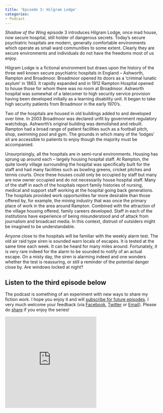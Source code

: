 ```yaml
---
title: 'Episode 3: Hilgram Lodge'
categories:
- Podcast
---
```


_Shadow of the Wing_ episode 3 introduces Hilgram Lodge, once mad house, now secure hospital, still holder of dangerous secrets. Today’s secure psychiatric hospitals are modern, generally comfortable environments which operate as small ward communities to some extent.  Clearly they are secure environments and individuals do not have the freedoms most of us enjoy.  

Hilgram Lodge is a fictional environment but draws upon the history of the three well known secure psychiatric hospitals in England – Ashworth, Rampton and Broadmoor.  Broadmoor opened its doors as a ‘criminal lunatic asylum’ in 1863. It rapidly expanded and in 1912 Rampton Hospital opened to house those for whom there was no room at Broadmoor.  Ashworth hospital was somewhat of a latecomer to high security service provision having been developed initially as a learning disability unit. It began to take high security patients from Broadmoor in the early 1970’s.  

Two of the hospitals are housed in old buildings added to and developed over time.  In 2003 Broadmoor was declared unfit by government regulatory watchdogs.  Ashworth’s original building was demolished and rebuilt.  Rampton had a broad range of patient facilities such as a football pitch, shop, swimming pool and gym.  The grounds in which many of the ‘lodges’ sit are accessible to patients to enjoy though the majority must be accompanied.  

Unsurprisingly, all the hospitals are in semi-rural environments.  Housing has sprung up around each – largely housing hospital staff.  At Rampton, the quite lovely village surrounding the hospital was specifically built for the staff and had many facilities such as bowling greens, cricket pitches and tennis courts.  Once these houses could only be occupied by staff but many are now owner occupied and do not necessarily house hospital staff.  Many of the staff in each of the hospitals report family histories of nursing, medical and support staff working at the hospital going back generations.  The hospitals provided work opportunities far more desirable than those offered by, for example, the mining industry that was once the primary place of work in the area around Rampton.  Combined with the attraction of the village housing offered, family careers developed.  Staff in each of the institutions have experience of being misunderstood and of attack from journalism and broadcast media. In this context, distrust of outsiders might be imagined to be understandable.

Anyone close to the hospitals will be familiar with the weekly alarm test.  The old air raid type siren is sounded warn locals of escapes.  It is tested at the same time each week.  It can be heard for many miles around.  Fortunately, it is very rare indeed for the alarm to be sounded to notify of an actual escape.  On a misty day, the siren is alarming indeed and one wonders whether the test is reassuring, or still a reminder of the potential danger close by. Are windows locked at night?

## Listen to the third episode below

The podcast is something of an experiment with new ways to share my fiction work.  I hope you enjoy it and will [subscribe for future episodes](https://itunes.apple.com/gb/podcast/shadow-of-the-wing/id1099255231). I very much welcome your feedback (via [Facebook](https://facebook.com/antoniachain), [Twitter](https://twitter.com/antoniachain) or [Email](mailto:antoniachainuk@gmail.com)). Please do [share](#share) if you enjoy the series!

<iframe width="300" height="300" scrolling="no" frameborder="no" src="https://w.soundcloud.com/player/?url=https%3A//api.soundcloud.com/tracks/264284662&amp;auto_play=false&amp;hide_related=false&amp;show_comments=true&amp;show_user=true&amp;show_reposts=false&amp;visual=true"></iframe>

